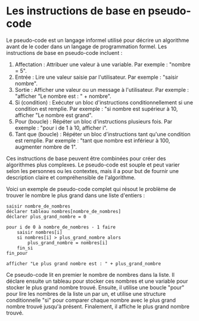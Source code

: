# Les instructions de base en pseudo-code

Le pseudo-code est un langage informel utilisé pour décrire un algorithme avant de le coder dans un langage de programmation formel. Les instructions de base en pseudo-code incluent :

1. Affectation : Attribuer une valeur à une variable. Par exemple : "nombre = 5".
2. Entrée : Lire une valeur saisie par l'utilisateur. Par exemple : "saisir nombre".
3. Sortie : Afficher une valeur ou un message à l'utilisateur. Par exemple : "afficher "Le nombre est : " + nombre".
4. Si (condition) : Exécuter un bloc d'instructions conditionnellement si une condition est remplie. Par exemple : "si nombre est supérieur à 10, afficher "Le nombre est grand".
5. Pour (boucle) : Répéter un bloc d'instructions plusieurs fois. Par exemple : "pour i de 1 à 10, afficher i".
6. Tant que (boucle) : Répéter un bloc d'instructions tant qu'une condition est remplie. Par exemple : "tant que nombre est inférieur à 100, augmenter nombre de 1".

Ces instructions de base peuvent être combinées pour créer des algorithmes plus complexes. Le pseudo-code est souple et peut varier selon les personnes ou les contextes, mais il a pour but de fournir une description claire et compréhensible de l'algorithme.

Voici un exemple de pseudo-code complet qui résout le problème de trouver le nombre le plus grand dans une liste d'entiers :

```
saisir nombre_de_nombres
déclarer tableau nombres[nombre_de_nombres]
déclarer plus_grand_nombre = 0

pour i de 0 à nombre_de_nombres - 1 faire
    saisir nombres[i]
    si nombres[i] > plus_grand_nombre alors
        plus_grand_nombre = nombres[i]
    fin_si
fin_pour

afficher "Le plus grand nombre est : " + plus_grand_nombre
```

Ce pseudo-code lit en premier le nombre de nombres dans la liste. Il déclare ensuite un tableau pour stocker ces nombres et une variable pour stocker le plus grand nombre trouvé. Ensuite, il utilise une boucle "pour" pour lire les nombres de la liste un par un, et utilise une structure conditionnelle "si" pour comparer chaque nombre avec le plus grand nombre trouvé jusqu'à présent. Finalement, il affiche le plus grand nombre trouvé.
